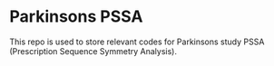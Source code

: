 # Parkinsons PSSA

This repo is used to store relevant codes for Parkinsons study PSSA (Prescription Sequence Symmetry Analysis). 
